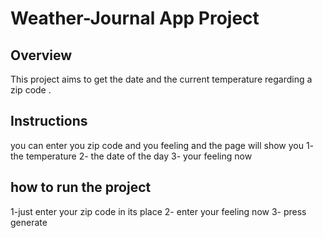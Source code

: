 # Weather-Journal App Project

## Overview
This project aims to get the date and the current temperature regarding a zip code .

## Instructions
you can enter you zip code and you feeling and the page will show you
  1- the temperature
  2- the date of the day
  3- your feeling now

## how to run the project
1-just enter your zip code in its place
2- enter your feeling now
3- press generate
